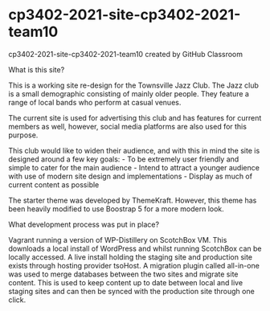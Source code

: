 # cp3402-2021-site-cp3402-2021-team10

cp3402-2021-site-cp3402-2021-team10 created by GitHub Classroom

What is this site?

This is a working site re-design for the Townsville Jazz Club. The Jazz club is a small demographic consisting of mainly older people. They feature a range of local bands who perform at casual venues.

The current site is used for advertising this club and has features for current members as well, however, social media platforms are also used for this purpose.



This club would like to widen their audience, and with this in mind the site is designed around a few key goals: - To be extremely user friendly and simple to cater for the main audience - Intend to attract a younger audience with use of modern site design and implementations - Display as much of current content as possible

The starter theme was developed by ThemeKraft. However, this theme has been heavily modified to use Boostrap 5 for a more modern look.   

What development process was put in place?

Vagrant running a version of WP-Distillery on ScotchBox VM. This downloads a local install of WordPress and whilst running ScotchBox can be locally accessed. A live install holding the staging site and production site exists through hosting provider tsoHost. A migration plugin called all-in-one was used to merge databases between the two sites and migrate site content. This is used to keep content up to date between local and live staging sites and can then be synced with the production site through one click.
